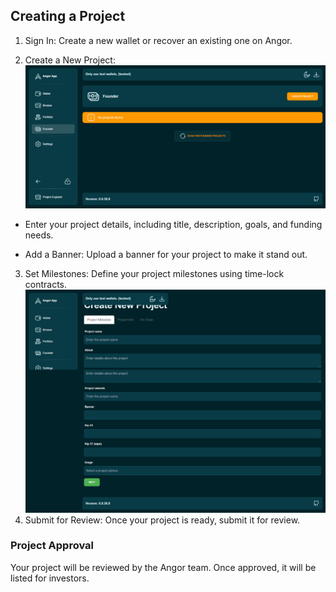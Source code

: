 ## Creating a Project

1. Sign In: Create a new wallet or recover an existing one on Angor.

2. Create a New Project:
![image info](./images/create-a-project.png)
* Enter your project details, including title, description, goals, and funding needs.

* Add a Banner: Upload a banner for your project to make it stand out.

3. Set Milestones: Define your project milestones using time-lock contracts.
![image info](./images/set-milestone.png)
4. Submit for Review: Once your project is ready, submit it for review.

### Project Approval
Your project will be reviewed by the Angor team. Once approved, it will be listed for investors.